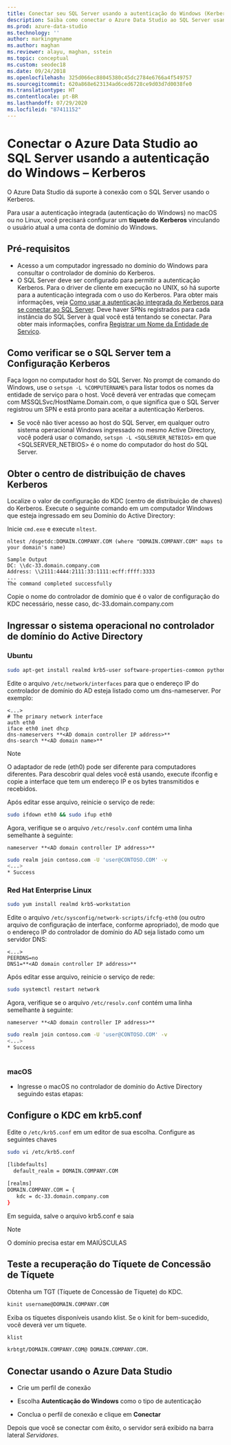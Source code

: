 ```yaml
---
title: Conectar seu SQL Server usando a autenticação do Windows (Kerberos)
description: Saiba como conectar o Azure Data Studio ao SQL Server usando a autenticação integrada do Microsoft Kerberos.
ms.prod: azure-data-studio
ms.technology: ''
author: markingmyname
ms.author: maghan
ms.reviewer: alayu, maghan, sstein
ms.topic: conceptual
ms.custom: seodec18
ms.date: 09/24/2018
ms.openlocfilehash: 325d066ec88045380c45dc2784e6766a4f549757
ms.sourcegitcommit: 620a868e623134ad6ced6728ce9d03d7d0038fe0
ms.translationtype: HT
ms.contentlocale: pt-BR
ms.lasthandoff: 07/29/2020
ms.locfileid: "87411152"
---
```

# <a name="connect-azure-data-studio-to-your-sql-server-using-windows-authentication---kerberos"></a>Conectar o Azure Data Studio ao SQL Server usando a autenticação do Windows – Kerberos

O Azure Data Studio dá suporte à conexão com o SQL Server usando o Kerberos.

Para usar a autenticação integrada (autenticação do Windows) no macOS ou no Linux, você precisará configurar um **tíquete do Kerberos** vinculando o usuário atual a uma conta de domínio do Windows.

## <a name="prerequisites"></a>Pré-requisitos

- Acesso a um computador ingressado no domínio do Windows para consultar o controlador de domínio do Kerberos.
- O SQL Server deve ser configurado para permitir a autenticação Kerberos. Para o driver de cliente em execução no UNIX, só há suporte para a autenticação integrada com o uso do Kerberos. Para obter mais informações, veja [Como usar a autenticação integrada do Kerberos para se conectar ao SQL Server](../connect/jdbc/using-kerberos-integrated-authentication-to-connect-to-sql-server.md). Deve haver SPNs registrados para cada instância do SQL Server à qual você está tentando se conectar. Para obter mais informações, confira [Registrar um Nome da Entidade de Serviço](https://technet.microsoft.com/library/ms191153%28v=sql.105%29.aspx#SPN%20Formats).


## <a name="checking-if-sql-server-has-kerberos-setup"></a>Como verificar se o SQL Server tem a Configuração Kerberos

Faça logon no computador host do SQL Server. No prompt de comando do Windows, use o `setspn -L %COMPUTERNAME%` para listar todos os nomes da entidade de serviço para o host. Você deverá ver entradas que começam com MSSQLSvc/HostName.Domain.com, o que significa que o SQL Server registrou um SPN e está pronto para aceitar a autenticação Kerberos. 
- Se você não tiver acesso ao host do SQL Server, em qualquer outro sistema operacional Windows ingressado no mesmo Active Directory, você poderá usar o comando, `setspn -L <SQLSERVER_NETBIOS>` em que <SQLSERVER_NETBIOS> é o nome do computador do host do SQL Server.


## <a name="get-the-kerberos-key-distribution-center"></a>Obter o centro de distribuição de chaves Kerberos

Localize o valor de configuração do KDC (centro de distribuição de chaves) do Kerberos. Execute o seguinte comando em um computador Windows que esteja ingressado em seu Domínio do Active Directory: 

Inicie `cmd.exe` e execute `nltest`.

```
nltest /dsgetdc:DOMAIN.COMPANY.COM (where "DOMAIN.COMPANY.COM" maps to your domain's name)

Sample Output
DC: \\dc-33.domain.company.com
Address: \\2111:4444:2111:33:1111:ecff:ffff:3333
...
The command completed successfully
```
Copie o nome do controlador de domínio que é o valor de configuração do KDC necessário, nesse caso, dc-33.domain.company.com

## <a name="join-your-os-to-the-active-directory-domain-controller"></a>Ingressar o sistema operacional no controlador de domínio do Active Directory

### <a name="ubuntu"></a>Ubuntu
```bash
sudo apt-get install realmd krb5-user software-properties-common python-software-properties packagekit
```

Edite o arquivo `/etc/network/interfaces` para que o endereço IP do controlador de domínio do AD esteja listado como um dns-nameserver. Por exemplo: 

```/etc/network/interfaces
<...>
# The primary network interface
auth eth0
iface eth0 inet dhcp
dns-nameservers **<AD domain controller IP address>**
dns-search **<AD domain name>**
```

> [!NOTE]
> O adaptador de rede (eth0) pode ser diferente para computadores diferentes. Para descobrir qual deles você está usando, execute ifconfig e copie a interface que tem um endereço IP e os bytes transmitidos e recebidos.

Após editar esse arquivo, reinicie o serviço de rede:

```bash
sudo ifdown eth0 && sudo ifup eth0
```

Agora, verifique se o arquivo `/etc/resolv.conf` contém uma linha semelhante à seguinte:  

```Code
nameserver **<AD domain controller IP address>**
```

```bash
sudo realm join contoso.com -U 'user@CONTOSO.COM' -v
<...>
* Success
```
   
### <a name="redhat-enterprise-linux"></a>Red Hat Enterprise Linux
```bash
sudo yum install realmd krb5-workstation
```

Edite o arquivo `/etc/sysconfig/network-scripts/ifcfg-eth0` (ou outro arquivo de configuração de interface, conforme apropriado), de modo que o endereço IP do controlador de domínio do AD seja listado como um servidor DNS:

```/etc/sysconfig/network-scripts/ifcfg-eth0
<...>
PEERDNS=no
DNS1=**<AD domain controller IP address>**
```

Após editar esse arquivo, reinicie o serviço de rede:

```bash
sudo systemctl restart network
```

Agora, verifique se o arquivo `/etc/resolv.conf` contém uma linha semelhante à seguinte:  

```Code
nameserver **<AD domain controller IP address>**
```

```bash
sudo realm join contoso.com -U 'user@CONTOSO.COM' -v
<...>
* Success
   
```

### <a name="macos"></a>macOS

- Ingresse o macOS no controlador de domínio do Active Directory seguindo estas etapas:



## <a name="configure-kdc-in-krb5conf"></a>Configure o KDC em krb5.conf

Edite o `/etc/krb5.conf` em um editor de sua escolha. Configure as seguintes chaves

```bash
sudo vi /etc/krb5.conf

[libdefaults]
  default_realm = DOMAIN.COMPANY.COM
 
[realms]
DOMAIN.COMPANY.COM = {
   kdc = dc-33.domain.company.com
}
```

Em seguida, salve o arquivo krb5.conf e saia

> [!NOTE]
> O domínio precisa estar em MAIÚSCULAS


## <a name="test-the-ticket-granting-ticket-retrieval"></a>Teste a recuperação do Tíquete de Concessão de Tíquete

Obtenha um TGT (Tíquete de Concessão de Tíquete) do KDC.

```bash
kinit username@DOMAIN.COMPANY.COM
```

Exiba os tíquetes disponíveis usando klist. Se o kinit for bem-sucedido, você deverá ver um tíquete. 

```bash
klist

krbtgt/DOMAIN.COMPANY.COM@ DOMAIN.COMPANY.COM.
```

## <a name="connect-using-azure-data-studio"></a>Conectar usando o Azure Data Studio

* Crie um perfil de conexão

* Escolha **Autenticação do Windows** como o tipo de autenticação

* Conclua o perfil de conexão e clique em **Conectar**

Depois que você se conectar com êxito, o servidor será exibido na barra lateral *Servidores*.
